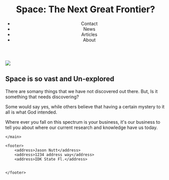 <DOCTYPE html>
<html>
<head>
    <link rel="stylesheet" href="space.css">
</head>
<body> 
    <header class="main-header">
        <h1 class="headline">Space: The Next Great Frontier?</h1>
        <nav class="flex-container">
            <ul>
                <li>Contact</li>
                <li>News</li>
                <li>Articles</li>
                <li>About</li>
            </ul>
        </nav>
     </header>
    <main>
         <img class="img-featured" src="space.jpg">
        <aside class="main-content">
        <h1>Space is so vast and Un-explored</h1>
        <p>There are somany things that we have not discovered out there. But, Is it something that needs discovering?</p>
        <p>Some would say yes, while others believe that having a certain mystery to it all is what God intended.</p>
        <p>Where ever you fall on this spectrum is your business, it's our business to tell you about where our current research and knowledge have us today.</p>
    </aside>
    
    </main>
    
    <footer>
        <address>Jason Nutt</address>
        <address>1234 address way</address>
        <address>IDK State Fl.</address>
        
    
    </footer>
    
    
</body>





</html>
